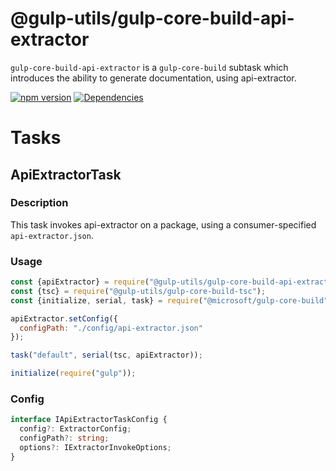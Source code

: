 # @gulp-utils/gulp-core-build-api-extractor

`gulp-core-build-api-extractor` is a `gulp-core-build` subtask which introduces the ability to generate documentation, using api-extractor.

[![npm version](https://badge.fury.io/js/%40gulp-utils%2Fgulp-core-build-api-extractor.svg)](https://badge.fury.io/js/%40gulp-utils%2Fgulp-core-build-api-extractor)
[![Dependencies](https://david-dm.org/tnc1997/gulp-utils%3Fpath%3Dlibraries%2Fgulp-core-build-api-extractor.svg)](https://david-dm.org/tnc1997/gulp-utils?path=libraries/gulp-core-build-api-extractor)

# Tasks

## ApiExtractorTask

### Description
This task invokes api-extractor on a package, using a consumer-specified `api-extractor.json`.

### Usage
```javascript
const {apiExtractor} = require("@gulp-utils/gulp-core-build-api-extractor");
const {tsc} = require("@gulp-utils/gulp-core-build-tsc");
const {initialize, serial, task} = require("@microsoft/gulp-core-build");

apiExtractor.setConfig({
  configPath: "./config/api-extractor.json"
});

task("default", serial(tsc, apiExtractor));

initialize(require("gulp"));
```

### Config
```typescript
interface IApiExtractorTaskConfig {
  config?: ExtractorConfig;
  configPath?: string;
  options?: IExtractorInvokeOptions;
}
```
